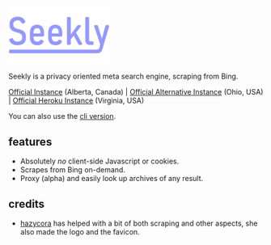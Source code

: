 <img src="/web/static/seekly.svg" width="200">

Seekly is a privacy oriented meta search engine, scraping from Bing.

[Official Instance](https://seekly.org) (Alberta, Canada) | [Official Alternative Instance](https://ohio.seekly.org) (Ohio, USA) | [Official Heroku Instance](https://seekly.herokuapp.com) (Virginia, USA)

You can also use the [cli version](https://github.com/normanlol/seekly-cli).

## features
- Absolutely *no* client-side Javascript or cookies.
- Scrapes from Bing on-demand.
- Proxy (alpha) and easily look up archives of any result.

## credits
- [hazycora](https://hazycora.com) has helped with a bit of both scraping and other aspects, she also made the logo and the favicon.
